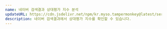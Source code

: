 ```yaml
---
name: 네이버 검색결과 상대평가 지수 분석
updateURL: https://cdn.jsdelivr.net/npm/kr.myso.tampermonkey@latest/service/com.naver.search-rank.analysis.user.js
description: 네이버 검색결과에서 상대평가 지수를 확인할 수 있습니다.
---
```

